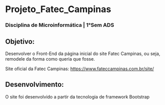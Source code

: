 # Projeto_Fatec_Campinas
### Disciplina de Microinformática  |  1°Sem ADS

## Objetivo: 
Desenvolver o Front-End da página inicial do site Fatec Campinas, ou seja, remodele da forma como queria que fosse.

Site oficial da Fatec Campinas: https://www.fateccampinas.com.br/site/

## Desenvolvimento:
O site foi desenvolvido a partir da tecnologia de framework Bootstrap

